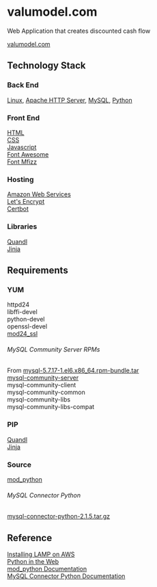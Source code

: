 # valumodel.com
Web Application that creates discounted cash flow

[valumodel.com](https://valumodel.com)

## Technology Stack

### Back End

[Linux](https://en.wikipedia.org/wiki/LAMP_(software_bundle)), [Apache HTTP Server](https://httpd.apache.org), [MySQL](https://www.mysql.com), [Python](https://www.python.org)  

### Front End

[HTML](http://www.w3.org/html/)  
[CSS](http://www.w3.org/Style/CSS/)  
[Javascript](https://developer.mozilla.org/en-US/docs/Web/JavaScript)  
[Font Awesome](http://fontawesome.io)  
[Font Mfizz](http://fizzed.com/oss/font-mfizz)

### Hosting

[Amazon Web Services](https://aws.amazon.com)  
[Let's Encrypt](https://letsencrypt.org/)  
[Certbot](https://certbot.eff.org)

### Libraries

[Quandl](https://www.quandl.com)  
[Jinja](http://jinja.pocoo.org)  

## Requirements

### YUM

httpd24  
libffi-devel  
python-devel  
openssl-devel  
[mod24_ssl](http://docs.aws.amazon.com/AWSEC2/latest/UserGuide/SSL-on-an-instance.html)  

###### MySQL Community Server RPMs  
From [mysql-5.7.17-1.el6.x86_64.rpm-bundle.tar](http://dev.mysql.com/downloads/mysql/)  
[mysql-community-server](http://dev.mysql.com/doc/refman/5.7/en/linux-installation-rpm.html)  
mysql-community-client  
mysql-community-common  
mysql-community-libs  
mysql-community-libs-compat  

### PIP

[Quandl](https://www.quandl.com)  
[Jinja](http://jinja.pocoo.org)  

### Source

[mod_python](http://modpython.org)  
###### MySQL Connector Python
[mysql-connector-python-2.1.5.tar.gz](http://dev.mysql.com/downloads/connector/python/)  

## Reference

[Installing LAMP on AWS](http://docs.aws.amazon.com/AWSEC2/latest/UserGuide/install-LAMP.html)  
[Python in the Web](https://docs.python.org/3/howto/webservers.html)  
[mod_python Documentation](http://modpython.org/live/current/doc-html/contents.html)  
[MySQL Connector Python Documentation](http://dev.mysql.com/doc/connector-python/en/)  
  
